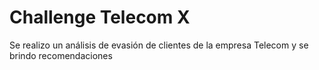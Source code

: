 # Challenge Telecom X
Se realizo un análisis de evasión de clientes de la empresa Telecom y se brindo recomendaciones
